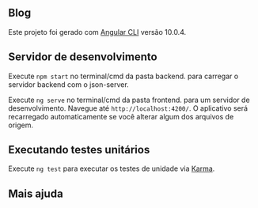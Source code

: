 ## Blog

Este projeto foi gerado com [Angular CLI](https://github.com/angular/angular-cli) versão 10.0.4.

## Servidor de desenvolvimento
Execute `npm start` no terminal/cmd da pasta backend. para carregar o servidor backend com o json-server.

Execute `ng serve` no terminal/cmd da pasta frontend. para um servidor de desenvolvimento. Navegue até `http://localhost:4200/`. O aplicativo será recarregado automaticamente se você alterar algum dos arquivos de origem.

## Executando testes unitários

Execute `ng test` para executar os testes de unidade via [Karma](https://karma-runner.github.io).

## Mais ajuda

